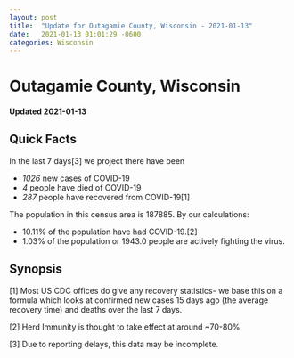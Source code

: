 ```yaml
---
layout: post
title:  "Update for Outagamie County, Wisconsin - 2021-01-13"
date:   2021-01-13 01:01:29 -0600
categories: Wisconsin
---
```


# Outagamie County, Wisconsin
#### Updated 2021-01-13

## Quick Facts

In the last 7 days[3] we project there have been
- *1026* new cases of COVID-19
- *4* people have died of COVID-19
- *287* people have recovered from COVID-19[1]

The population in this census area is 187885. By our calculations:
- 10.11% of the population have had COVID-19.[2]
- 1.03% of the population or 1943.0 people are actively fighting the virus.

## Synopsis




[1] Most US CDC offices do give any recovery statistics- we base this on a formula which looks at confirmed new cases
15 days ago (the average recovery time) and deaths over the last 7 days.

[2] Herd Immunity is thought to take effect at around ~70-80%

[3] Due to reporting delays, this data may be incomplete.
 
    